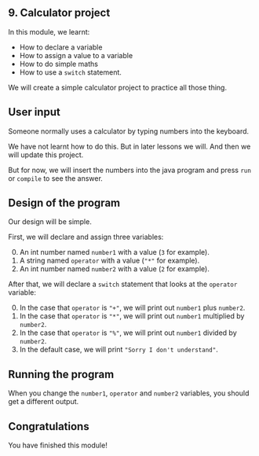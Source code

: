 ## 9. Calculator project

In this module, we learnt:

* How to declare a variable
* How to assign a value to a variable
* How to do simple maths
* How to use a `switch` statement.

We will create a simple calculator project to practice all those thing.

## User input

Someone normally uses a calculator by typing numbers into the keyboard.

We have not learnt how to do this. But in later lessons we will. And then we will update this project.

But for now, we will insert the numbers into the java program and press `run` or `compile` to see the answer.

## Design of the program

Our design will be simple.

First, we will declare and assign three variables:

0. An int number named `number1` with a value (`3` for example).
0. A string named `operator` with a value (`"*"` for example).
0. An int number named `number2` with a value (`2` for example).

After that, we will declare a `switch` statement that looks at the `operator` variable:

0. In the case that `operator` is `"+"`, we will print out `number1` plus `number2`.
0. In the case that `operator` is `"*"`, we will print out `number1` multiplied by `number2`.
0. In the case that `operator` is `"%"`, we will print out `number1` divided by `number2`.
0. In the default case, we will print `"Sorry I don't understand"`.

## Running the program

When you change the `number1`, `operator` and `number2` variables, you should get a different output.

## Congratulations

You have finished this module!
